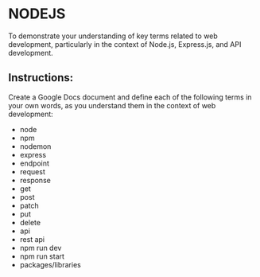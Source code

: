 # NODEJS

To demonstrate your understanding of key terms related to web development, particularly in the context of Node.js, Express.js, and API development.

## Instructions:

Create a Google Docs document and define each of the following terms in your own words, as you understand them in the context of web development:
- node
- npm
- nodemon
- express
- endpoint
- request
- response
- get
- post
- patch
- put
- delete
- api
- rest api
- npm run dev
- npm run start
- packages/libraries
